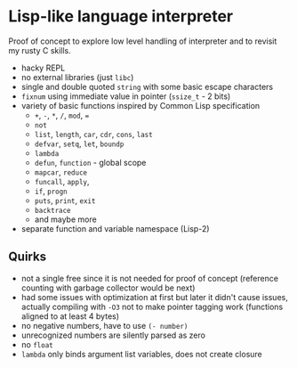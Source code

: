 # Lisp-like language interpreter

Proof of concept to explore low level handling of interpreter and to
revisit my rusty C skills.

- hacky REPL
- no external libraries (just ``libc``)
- single and double quoted ``string`` with some basic escape characters
- ``fixnum`` using immediate value in pointer (``ssize_t`` - 2 bits)
- variety of basic functions inspired by Common Lisp specification
  - ``+``, ``-``, ``*``, ``/``, ``mod``, ``=``
  - ``not``
  - ``list``, ``length``, ``car``, ``cdr``, ``cons``, ``last``
  - ``defvar``, ``setq``, ``let``, ``boundp``
  - ``lambda``
  - ``defun``, ``function`` - global scope
  - ``mapcar``, ``reduce``
  - ``funcall``, ``apply``,
  - ``if``, ``progn``
  - ``puts``, ``print``, ``exit``
  - ``backtrace``
  - and maybe more
- separate function and variable namespace (Lisp-2)

## Quirks

- not a single free since it is not needed for proof of concept
  (reference counting with garbage collector would be next)
- had some issues with optimization at first but later it didn't cause
  issues, actually compiling with ``-O3`` not to make pointer tagging
  work (functions aligned to at least 4 bytes)
- no negative numbers, have to use ``(- number)``
- unrecognized numbers are silently parsed as zero
- no ``float``
- ``lambda`` only binds argument list variables, does not create closure
